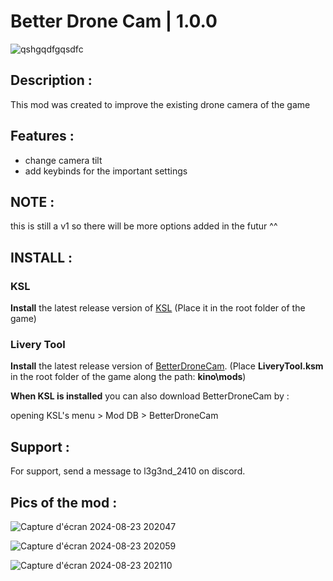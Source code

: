# Better Drone Cam | 1.0.0
![qshgqdfgqsdfc](https://github.com/user-attachments/assets/cf0735d7-6c93-42af-91f9-efff97b84ca8)

## Description :

This mod was created to improve the existing drone camera of the game

## Features :
- change camera tilt
- add keybinds for the important settings

## NOTE :

this is still a v1 so there will be more options added in the futur ^^

## INSTALL :

### KSL 
**Install** the latest release version of [KSL](https://github.com/trbflxr/ksl/releases) 
(Place it in the root folder of the game)
### Livery Tool 
**Install** the latest release version of [BetterDroneCam](https://github.com/l3g3nd2410/BetterDroneCam/releases). (Place **LiveryTool.ksm** in the root folder of the game along the path: **kino\mods**)

**When KSL is installed** you can also download BetterDroneCam by :

opening KSL's menu > Mod DB > BetterDroneCam

## Support :

For support, send a message to l3g3nd_2410 on discord.

## Pics of the mod :
![Capture d'écran 2024-08-23 202047](https://github.com/user-attachments/assets/e3d782c2-87a4-4e23-b963-012a8314b792)

![Capture d'écran 2024-08-23 202059](https://github.com/user-attachments/assets/3121c2e6-b646-48b5-bca8-1564caca790a)

![Capture d'écran 2024-08-23 202110](https://github.com/user-attachments/assets/06fda023-a127-4e67-a567-41c8d0498852)
